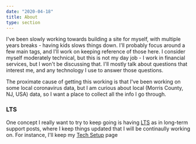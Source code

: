 ```yaml
---
date: "2020-04-18"
title: About
type: section
---
```


I've been slowly working towards building a site for myself, with multiple years breaks - having kids slows things down.
I'll probably focus around a few main tags, and I'll work on keeping reference of those here.  I consider myself 
moderately technical, but this is not my day job - I work in financial services, but I won't be discussing that.  I'll mostly talk about questions that interest me, and any technology I use to answer those questions.


The proximate cause of getting this working is that I've been working on some local coronavirus data,
but I am curious about local (Morris County, NJ, USA) data, so I want a place to collect all the info I go through.

### LTS
One concept I really want to try to keep going is having [LTS](/tags/lts/) as in long-term support posts, where I keep things updated that I will be continaully working on.  For instance, I'll keep my [Tech Setup](/post/tech-setup/) page